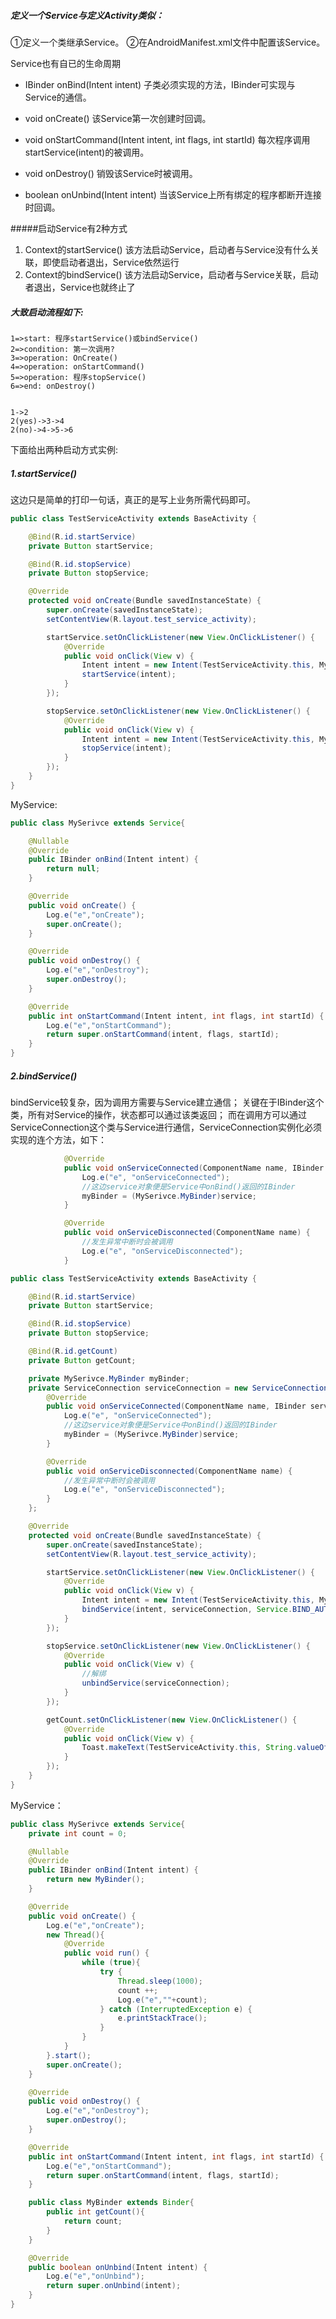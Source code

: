 ##### 定义一个Service与定义Activity类似：
①定义一个类继承Service。
②在AndroidManifest.xml文件中配置该Service。

Service也有自已的生命周期
- IBinder onBind(Intent intent)
子类必须实现的方法，IBinder可实现与Service的通信。

- void onCreate()
该Service第一次创建时回调。

- void onStartCommand(Intent intent, int flags, int startId)
每次程序调用startService(intent)的被调用。

- void onDestroy()
销毁该Service时被调用。

- boolean onUnbind(Intent intent)
当该Service上所有绑定的程序都断开连接时回调。

#####启动Service有2种方式
1. Context的startService()
该方法启动Service，启动者与Service没有什么关联，即使启动者退出，Service依然运行
2. Context的bindService()
该方法启动Service，启动者与Service关联，启动者退出，Service也就终止了

##### 大致启动流程如下:
```flow
1=>start: 程序startService()或bindService()
2=>condition: 第一次调用?
3=>operation: OnCreate()
4=>operation: onStartCommand()
5=>operation: 程序stopService()
6=>end: onDestroy()


1->2
2(yes)->3->4
2(no)->4->5->6
```

下面给出两种启动方式实例:
##### 1.startService()
这边只是简单的打印一句话，真正的是写上业务所需代码即可。
```java
public class TestServiceActivity extends BaseActivity {

    @Bind(R.id.startService)
    private Button startService;

    @Bind(R.id.stopService)
    private Button stopService;

    @Override
    protected void onCreate(Bundle savedInstanceState) {
        super.onCreate(savedInstanceState);
        setContentView(R.layout.test_service_activity);

        startService.setOnClickListener(new View.OnClickListener() {
            @Override
            public void onClick(View v) {
                Intent intent = new Intent(TestServiceActivity.this, MySerivce.class);
                startService(intent);
            }
        });

        stopService.setOnClickListener(new View.OnClickListener() {
            @Override
            public void onClick(View v) {
                Intent intent = new Intent(TestServiceActivity.this, MySerivce.class);
                stopService(intent);
            }
        });
    }
}
```
MyService:
```java
public class MySerivce extends Service{

    @Nullable
    @Override
    public IBinder onBind(Intent intent) {
        return null;
    }

    @Override
    public void onCreate() {
        Log.e("e","onCreate");
        super.onCreate();
    }

    @Override
    public void onDestroy() {
        Log.e("e","onDestroy");
        super.onDestroy();
    }

    @Override
    public int onStartCommand(Intent intent, int flags, int startId) {
        Log.e("e","onStartCommand");
        return super.onStartCommand(intent, flags, startId);
    }
}
```

##### 2.bindService()
bindService较复杂，因为调用方需要与Service建立通信；
关键在于IBinder这个类，所有对Service的操作，状态都可以通过该类返回；
而在调用方可以通过ServiceConnection这个类与Service进行通信，ServiceConnection实例化必须实现的连个方法，如下：
```java
            @Override
            public void onServiceConnected(ComponentName name, IBinder service) {
                Log.e("e", "onServiceConnected");
                //这边service对象便是Service中onBind()返回的IBinder
                myBinder = (MySerivce.MyBinder)service;
            }

            @Override
            public void onServiceDisconnected(ComponentName name) {
                //发生异常中断时会被调用
                Log.e("e", "onServiceDisconnected");
            }
```

```java
public class TestServiceActivity extends BaseActivity {

    @Bind(R.id.startService)
    private Button startService;

    @Bind(R.id.stopService)
    private Button stopService;

    @Bind(R.id.getCount)
    private Button getCount;

    private MySerivce.MyBinder myBinder;
    private ServiceConnection serviceConnection = new ServiceConnection() {
        @Override
        public void onServiceConnected(ComponentName name, IBinder service) {
            Log.e("e", "onServiceConnected");
            //这边service对象便是Service中onBind()返回的IBinder
            myBinder = (MySerivce.MyBinder)service;
        }

        @Override
        public void onServiceDisconnected(ComponentName name) {
            //发生异常中断时会被调用
            Log.e("e", "onServiceDisconnected");
        }
    };

    @Override
    protected void onCreate(Bundle savedInstanceState) {
        super.onCreate(savedInstanceState);
        setContentView(R.layout.test_service_activity);

        startService.setOnClickListener(new View.OnClickListener() {
            @Override
            public void onClick(View v) {
                Intent intent = new Intent(TestServiceActivity.this, MySerivce.class);
                bindService(intent, serviceConnection, Service.BIND_AUTO_CREATE);
            }
        });

        stopService.setOnClickListener(new View.OnClickListener() {
            @Override
            public void onClick(View v) {
                //解绑
                unbindService(serviceConnection);
            }
        });

        getCount.setOnClickListener(new View.OnClickListener() {
            @Override
            public void onClick(View v) {
                Toast.makeText(TestServiceActivity.this, String.valueOf(myBinder.getCount()), Toast.LENGTH_SHORT).show();
            }
        });
    }
}
```

MyService：
```java
public class MySerivce extends Service{
    private int count = 0;

    @Nullable
    @Override
    public IBinder onBind(Intent intent) {
        return new MyBinder();
    }

    @Override
    public void onCreate() {
        Log.e("e","onCreate");
        new Thread(){
            @Override
            public void run() {
                while (true){
                    try {
                        Thread.sleep(1000);
                        count ++;
                        Log.e("e",""+count);
                    } catch (InterruptedException e) {
                        e.printStackTrace();
                    }
                }
            }
        }.start();
        super.onCreate();
    }

    @Override
    public void onDestroy() {
        Log.e("e","onDestroy");
        super.onDestroy();
    }

    @Override
    public int onStartCommand(Intent intent, int flags, int startId) {
        Log.e("e","onStartCommand");
        return super.onStartCommand(intent, flags, startId);
    }

    public class MyBinder extends Binder{
        public int getCount(){
            return count;
        }
    }

    @Override
    public boolean onUnbind(Intent intent) {
        Log.e("e","onUnbind");
        return super.onUnbind(intent);
    }
}
```